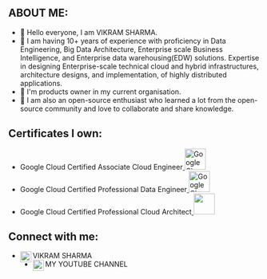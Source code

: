 <h2>ABOUT ME:</h2>
<ul>
	<li> 👋 Hello everyone, I am VIKRAM SHARMA. </li>
	<li> 👀 I am having 10+ years of experience with proficiency in Data Engineering, Big Data Architecture, Enterprise scale Business Intelligence, and Enterprise data warehousing(EDW) solutions.
Expertise in designing Enterprise-scale technical cloud and hybrid infrastructures, architecture designs, and implementation, of highly distributed applications.</li>
	<li> 🌱 I'm products owner in my current organisation.</li>
	<li> 🌱 I am also an open-source enthusiast who learned a lot from the open-source community and love to collaborate and share knowledge.</li>
</ul> 
<h2>Certificates I own:</h2>
<ul>
	<li>Google Cloud Certified Associate Cloud Engineer<a href="https://www.credential.net/9cee97f8-8db1-4bc3-9b31-36f778a36415?key=424afbd5844ca22b3d533e552ad6a8969b0f73414c4a684de88703f2deb59fa9">
	<img src="https://templates.images.credential.net/16590187933301617801540872729153.png" alt="Google Cloud Certified Associate Cloud Engineer" style="width:42px;height:42px;">
		</a>
	</li>
  <li>Google Cloud Certified Professional Data Engineer<a href="https://www.credential.net/34b281e7-cf66-400d-bada-2007cfeb5316?key=eb5a82065bba7a566894afcac42de8e54862754e43d61ba6a60ea31578db14f8">
	<img src="https://templates.images.credential.net/16590189412502689960209276019161.png" alt="Google Cloud Certified Professional Data Engineer" style="width:42px;height:42px;">
		</a>
	</li>
	<li>Google Cloud Certified Professional Cloud Architect<a href="https://www.credential.net/d5e5ff83-7bd4-4173-965a-ab21d4a1d29a?key=76f0176155705b8894cdb9931f789cf9b8ac54d877b2840d54a23a04a2da9859">
	<img src="https://templates.images.credential.net/16590181582433100721069374350922.png" style="width:42px;height:42px;">
		</a>
	</li>
  
</ul>

<h2>Connect with me:</h2>

<ul>
  <li>VIKRAM SHARMA<a href="https://www.linkedin.com/in/the-vikram-sharma/" target="_blank" rel="noopener noreferrer">
        <img align="left" alt="Vikram Sharma's LinkedIN" width="22px" src="https://raw.githubusercontent.com/peterthehan/peterthehan/master/assets/linkedin.svg" style="max-  width: 100%;"></a>
  </li>
  <li>MY YOUTUBE CHANNEL<a href="https://www.youtube.com/@TheVickramsharma" target="_blank" rel="noopener noreferrer">
        <img align="left" alt="DataEdge Learning" width="22px" src="https://raw.githubusercontent.com/peterthehan/peterthehan/master/assets/youtube.svg" style="max-width: 100%; "></a>
  </li>
  
</ul>  




